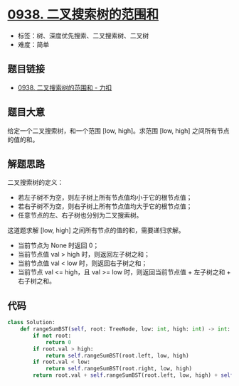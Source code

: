 # [0938. 二叉搜索树的范围和](https://leetcode.cn/problems/range-sum-of-bst/)

- 标签：树、深度优先搜索、二叉搜索树、二叉树
- 难度：简单

## 题目链接

- [0938. 二叉搜索树的范围和 - 力扣](https://leetcode.cn/problems/range-sum-of-bst/)

## 题目大意

给定一个二叉搜索树，和一个范围 [low, high]。求范围 [low, high] 之间所有节点的值的和。

## 解题思路

二叉搜索树的定义：

- 若左子树不为空，则左子树上所有节点值均小于它的根节点值；
- 若右子树不为空，则右子树上所有节点值均大于它的根节点值；
- 任意节点的左、右子树也分别为二叉搜索树。

这道题求解 [low, high] 之间所有节点的值的和，需要递归求解。

- 当前节点为 None 时返回 0；
- 当前节点值 val > high 时，则返回左子树之和；
- 当前节点值 val < low 时，则返回右子树之和；
- 当前节点 val <= high，且 val >= low 时，则返回当前节点值 + 左子树之和 + 右子树之和。

## 代码

```python
class Solution:
    def rangeSumBST(self, root: TreeNode, low: int, high: int) -> int:
        if not root:
            return 0
        if root.val > high:
            return self.rangeSumBST(root.left, low, high)
        if root.val < low:
            return self.rangeSumBST(root.right, low, high)
        return root.val + self.rangeSumBST(root.left, low, high) + self.rangeSumBST(root.right, low, high)
```

